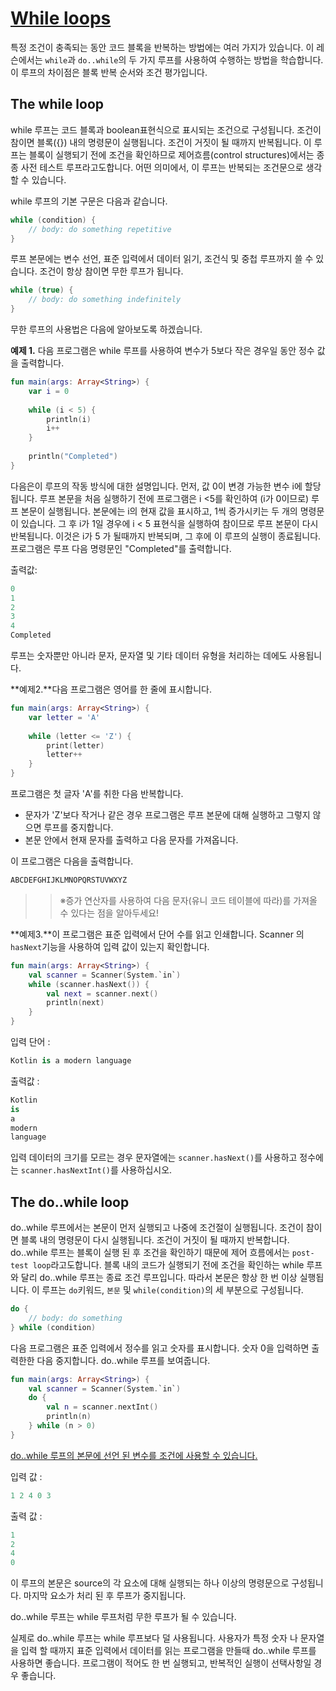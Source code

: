 # [While loops](https://hyperskill.org/learn/step/4659)

특정 조건이 충족되는 동안 코드 블록을 반복하는 방법에는 여러 가지가 있습니다. 이 레슨에서는 `while`과 `do..while`의 두 가지 루프를 사용하여 수행하는 방법을 학습합니다. 이 루프의 차이점은 블록 반복 순서와 조건 평가입니다.

## The while loop
while 루프는 코드 블록과 boolean표현식으로 표시되는 조건으로 구성됩니다. 조건이 참이면 블록({}) 내의 명령문이 실행됩니다. 조건이 거짓이 될 때까지 반복됩니다. 이 루프는 블록이 실행되기 전에 조건을 확인하므로 제어흐름(control structures)에서는 종종 사전 테스트 루프라고도합니다. 어떤 의미에서, 이 루프는 반복되는 조건문으로 생각할 수 있습니다.

while 루프의 기본 구문은 다음과 같습니다.
```kotlin
while (condition) {
    // body: do something repetitive
}
```
루프 본문에는 변수 선언, 표준 입력에서 데이터 읽기, 조건식 및 중첩 루프까지 쓸 수 있습니다.
조건이 항상 참이면 무한 루프가 됩니다.

```kotlin
while (true) {
    // body: do something indefinitely
}
```
무한 루프의 사용법은 다음에 알아보도록 하겠습니다.

**예제 1.** 다음 프로그램은 while 루프를 사용하여 변수가 5보다 작은 경우일 동안 정수 값을 출력합니다.
```kotlin
fun main(args: Array<String>) {
    var i = 0
 
    while (i < 5) {
        println(i)
        i++
    }
 
    println("Completed")
}
```
다음은이 루프의 작동 방식에 대한 설명입니다. 먼저, 값 0이 변경 가능한 변수 i에 할당됩니다. 루프 본문을 처음 실행하기 전에 프로그램은 i <5를 확인하여 (i가 0이므로) 루프 본문이 실행됩니다. 본문에는  i의 현재 값을 표시하고, 1씩 증가시키는 두 개의 명령문이 있습니다. 그 후 i가 1일 경우에 i < 5 표현식을 실행하여 참이므로 루프 본문이 다시 반복됩니다. 이것은 i가 5 가 될때까지 반복되며, 그 후에  이 루프의 실행이 종료됩니다. 프로그램은 루프 다음 명령문인 "Completed"를 출력합니다.

출력값:
```kotlin
0
1
2
3
4
Completed
```
루프는 숫자뿐만 아니라 문자, 문자열 및 기타 데이터 유형을 처리하는 데에도 사용됩니다.

**예제2.**다음 프로그램은 영어를 한 줄에 표시합니다.

```kotlin
fun main(args: Array<String>) {
    var letter = 'A'
    
    while (letter <= 'Z') {
        print(letter)
        letter++
    }
}
```
프로그램은 첫 글자 'A'를 취한 다음 반복합니다.

- 문자가 'Z'보다 작거나 같은 경우 프로그램은 루프 본문에 대해 실행하고 그렇지 않으면 루프를 중지합니다.
- 본문 안에서 현재 문자를 출력하고 다음 문자를 가져옵니다.

이 프로그램은 다음을 출력합니다.

```kotlin
ABCDEFGHIJKLMNOPQRSTUVWXYZ
```
>> ※증가 연산자를 사용하여 다음 문자(유니 코드 테이블에 따라)를 가져올 수 있다는 점을 알아두세요!

**예제3.**이 프로그램은 표준 입력에서 단어 수를 읽고 인쇄합니다. Scanner 의 `hasNext`기능을 사용하여 입력 값이 있는지 확인합니다.

```kotlin
fun main(args: Array<String>) {
    val scanner = Scanner(System.`in`)
    while (scanner.hasNext()) {
        val next = scanner.next()
        println(next)
    }
}
```
입력 단어 :
```kotlin
Kotlin is a modern language
```
출력값 :  
```kotlin
Kotlin
is
a
modern
language
```
입력 데이터의 크기를 모르는 경우 문자열에는 `scanner.hasNext()`를 사용하고 정수에는 `scanner.hasNextInt()`를 사용하십시오.

## The do..while loop
do..while 루프에서는 본문이 먼저 실행되고 나중에 조건절이 실행됩니다. 조건이 참이면 블록 내의 명령문이 다시 실행됩니다. 조건이 거짓이 될 때까지 반복합니다. do..while 루프는 블록이 실행 된 후 조건을 확인하기 때문에 제어 흐름에서는 `post-test loop`라고도합니다. 블록 내의 코드가 실행되기 전에 조건을 확인하는 while 루프와 달리 do..while 루프는 종료 조건 루프입니다. 따라서 본문은 항상 한 번 이상 실행됩니다.
이 루프는 `do`키워드, `본문` 및 `while(condition)`의 세 부분으로 구성됩니다.
```kotlin
do {
    // body: do something
} while (condition)
```

다음 프로그램은 표준 입력에서 정수를 읽고 숫자를 표시합니다. 숫자 0을 입력하면 출력한한 다음 중지합니다. do..while 루프를 보여줍니다.

```kotlin
fun main(args: Array<String>) {
    val scanner = Scanner(System.`in`)
    do {
        val n = scanner.nextInt()
        println(n)
    } while (n > 0)
}
```
<u>do..while 루프의 본문에 선언 된 변수를 조건에 사용할 수 있습니다.</u>  

입력 값 :
```kotlin
1 2 4 0 3
```
출력 값 :
```kotlin
1
2
4
0
```
이 루프의 본문은 source의 각 요소에 대해 실행되는 하나 이상의 명령문으로 구성됩니다. 마지막 요소가 처리 된 후 루프가 중지됩니다.

do..while 루프는 while 루프처럼 무한 루프가 될 수 있습니다.

실제로 do..while 루프는 while 루프보다 덜 사용됩니다. 사용자가 특정 숫자 나 문자열을 입력 할 때까지 표준 입력에서 데이터를 읽는 프로그램을 만들때 do..while 루프를 사용하면 좋습니다. 프로그램이 적어도 한 번 실행되고, 반복적인 실행이 선택사항일 경우 좋습니다.
